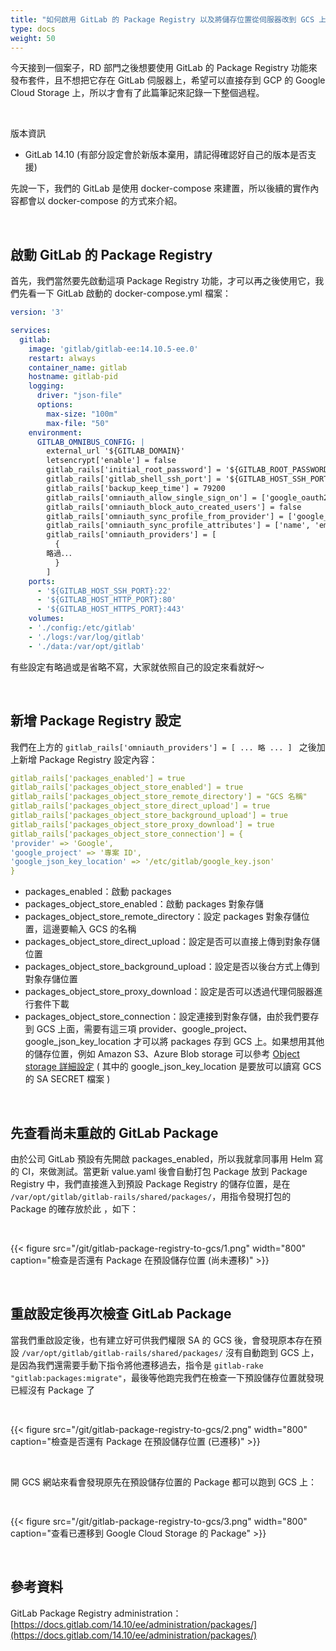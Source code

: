 ```yaml
---
title: "如何啟用 GitLab 的 Package Registry 以及將儲存位置從伺服器改到 GCS 上"
type: docs
weight: 50
---
```


今天接到一個案子，RD 部門之後想要使用 GitLab 的 Package Registry 功能來發布套件，且不想把它存在 GitLab 伺服器上，希望可以直接存到 GCP 的 Google Cloud Storage 上，所以才會有了此篇筆記來記錄一下整個過程。

<br>

版本資訊

- GitLab 14.10 (有部分設定會於新版本棄用，請記得確認好自己的版本是否支援)

先說一下，我們的 GitLab 是使用 docker-compose 來建置，所以後續的實作內容都會以 docker-compose 的方式來介紹。

<br>

## 啟動 GitLab 的 Package Registry

首先，我們當然要先啟動這項 Package Registry 功能，才可以再之後使用它，我們先看一下 GitLab 啟動的 docker-compose.yml 檔案：

```yaml
version: '3'

services:
  gitlab:
    image: 'gitlab/gitlab-ee:14.10.5-ee.0'
    restart: always
    container_name: gitlab
    hostname: gitlab-pid
    logging:
      driver: "json-file"
      options:
        max-size: "100m"
        max-file: "50"
    environment:
      GITLAB_OMNIBUS_CONFIG: |
        external_url '${GITLAB_DOMAIN}'
        letsencrypt['enable'] = false
        gitlab_rails['initial_root_password'] = '${GITLAB_ROOT_PASSWORD}'
        gitlab_rails['gitlab_shell_ssh_port'] = '${GITLAB_HOST_SSH_PORT}'
        gitlab_rails['backup_keep_time'] = 79200
        gitlab_rails['omniauth_allow_single_sign_on'] = ['google_oauth2']
        gitlab_rails['omniauth_block_auto_created_users'] = false
        gitlab_rails['omniauth_sync_profile_from_provider'] = ['google_oauth2']
        gitlab_rails['omniauth_sync_profile_attributes'] = ['name', 'email']
        gitlab_rails['omniauth_providers'] = [
          {
		略過．．．
          }
        ]
    ports:
      - '${GITLAB_HOST_SSH_PORT}:22'
      - '${GITLAB_HOST_HTTP_PORT}:80'
      - '${GITLAB_HOST_HTTPS_PORT}:443'
    volumes:
    - './config:/etc/gitlab'
    - './logs:/var/log/gitlab'
    - './data:/var/opt/gitlab'
```

有些設定有略過或是省略不寫，大家就依照自己的設定來看就好～

<br>

## 新增 Package Registry 設定

我們在上方的 `gitlab_rails['omniauth_providers'] = [ ... 略 ... ] ` 之後加上新增 Package Registry 設定內容：

```yaml
gitlab_rails['packages_enabled'] = true
gitlab_rails['packages_object_store_enabled'] = true
gitlab_rails['packages_object_store_remote_directory'] = "GCS 名稱"
gitlab_rails['packages_object_store_direct_upload'] = true
gitlab_rails['packages_object_store_background_upload'] = true
gitlab_rails['packages_object_store_proxy_download'] = true
gitlab_rails['packages_object_store_connection'] = {
'provider' => 'Google',
'google_project' => '專案 ID',
'google_json_key_location' => '/etc/gitlab/google_key.json'
}
```

- packages_enabled：啟動 packages
- packages_object_store_enabled：啟動 packages 對象存儲
- packages_object_store_remote_directory：設定 packages 對象存儲位置，這邊要輸入 GCS 的名稱
- packages_object_store_direct_upload：設定是否可以直接上傳到對象存儲位置
- packages_object_store_background_upload：設定是否以後台方式上傳到對象存儲位置
- packages_object_store_proxy_download：設定是否可以透過代理伺服器進行套件下載
- packages_object_store_connection：設定連接到對象存儲，由於我們要存到 GCS 上面，需要有這三項 provider、google_project、google_json_key_location 才可以將 packages 存到 GCS 上。如果想用其他的儲存位置，例如 Amazon S3、Azure Blob storage 可以參考 [Object storage 詳細設定](https://docs.gitlab.com/ee/administration/object_storage.html) ( 其中的 google_json_key_location 是要放可以讀寫 GCS 的 SA SECRET 檔案 )

<br>

## 先查看尚未重啟的 GitLab Package

由於公司 GitLab 預設有先開啟 packages_enabled，所以我就拿同事用 Helm 寫的 CI，來做測試。當更新 value.yaml 後會自動打包 Package 放到 Package Registry 中，我們直接進入到預設 Package Registry 的儲存位置，是在 `/var/opt/gitlab/gitlab-rails/shared/packages/`，用指令發現打包的 Package 的確存放於此 ，如下：

<br>

{{< figure src="/git/gitlab-package-registry-to-gcs/1.png" width="800" caption="檢查是否還有 Package 在預設儲存位置 (尚未遷移)" >}}

<br>

## 重啟設定後再次檢查 GitLab Package

當我們重啟設定後，也有建立好可供我們權限 SA 的 GCS 後，會發現原本存在預設 `/var/opt/gitlab/gitlab-rails/shared/packages/` 沒有自動跑到 GCS 上，是因為我們還需要手動下指令將他遷移過去，指令是 `gitlab-rake "gitlab:packages:migrate"`，最後等他跑完我們在檢查一下預設儲存位置就發現已經沒有 Package 了

<br>

{{< figure src="/git/gitlab-package-registry-to-gcs/2.png" width="800" caption="檢查是否還有 Package 在預設儲存位置  (已遷移)" >}}

<br>

開 GCS 網站來看會發現原先在預設儲存位置的 Package 都可以跑到 GCS 上：

<br>

{{< figure src="/git/gitlab-package-registry-to-gcs/3.png" width="800" caption="查看已遷移到 Google Cloud Storage 的 Package" >}}

<br>

## 參考資料

GitLab Package Registry administration：[https://docs.gitlab.com/14.10/ee/administration/packages/](https://docs.gitlab.com/14.10/ee/administration/packages/)

